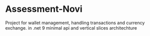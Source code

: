 # Assessment-Novi
Project for wallet management, handling transactions and currency exchange. in .net 9 minimal api and vertical slices architechture
